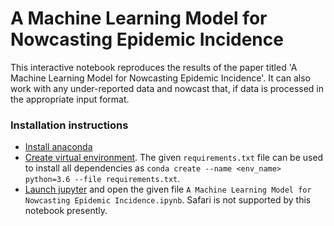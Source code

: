 # A Machine Learning Model for Nowcasting Epidemic Incidence

This interactive notebook reproduces the results of the paper titled 'A Machine Learning Model for Nowcasting Epidemic Incidence'. It can also work with any under-reported data and nowcast that, if data is processed in the appropriate input format.

### Installation instructions

* [Install anaconda](https://docs.anaconda.com/anaconda/install/)
* [Create virtual environment](https://docs.conda.io/projects/conda/en/latest/user-guide/tasks/manage-environments.html). The given `requirements.txt` file can be used to install all dependencies as `conda create --name <env_name> python=3.6 --file requirements.txt`.
* [Launch jupyter](https://jupyter-notebook-beginner-guide.readthedocs.io/en/latest/execute.html) and open the given file `A Machine Learning Model for Nowcasting Epidemic Incidence.ipynb`. Safari is not supported by this notebook presently.

